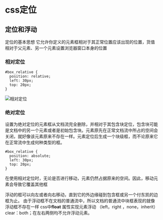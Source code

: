 # css定位

## 定位和浮动

定位的基本思想  它允许你定义的元素框相对于其正常位置应该出现的位置，货值相对于父元素、另一个元素设置浏览器窗口本身的位置   

### 相对定位
```
#box_relative {
  position: relative;
  left: 30px;
  top: 20px;
}
```

![相对定位](http://www.w3school.com.cn/i/ct_css_positioning_relative_example.gif)

### 绝对定位
设置为绝对定位的元素框从文档流完全删除，并相对于其包含块定位，包含块可能是文档中的另一个元素或者是初始包含块。元素原先在正常文档流中所占的空间会关闭，就好像该元素原来不存在一样。元素定位后生成一个块级框，而不论原来它在正常流中生成何种类型的框。
```
#box_relative {
  position: absolute;
  left: 30px;
  top: 20px;
}
```

在使用相对定位时，无论是否进行移动，元素仍然占据原来的空间。因此，移动元素会导致它覆盖其他框

浮动的框可以向左或者向右移动，直到它的外边缘碰到包含框或另一个付东凯的边框为止。 由于浮动框不在文档的普通流中，所以文档的普通流中块框表现的就像浮动框不存在一样
css中**float** 属性实现元素浮动 （left，right ，none，inherit）
clear：both；在左右两侧均不允许浮动元素。


